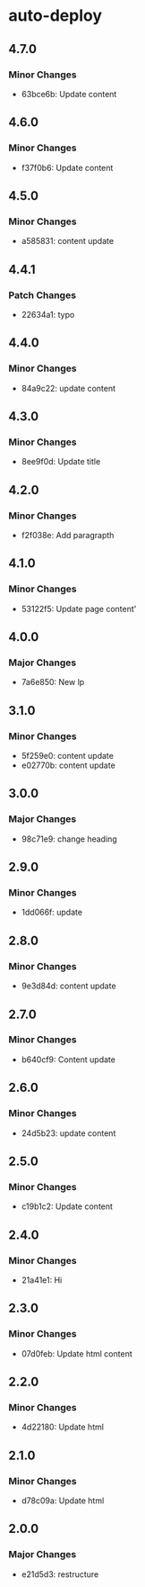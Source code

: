 # auto-deploy

## 4.7.0

### Minor Changes

- 63bce6b: Update content

## 4.6.0

### Minor Changes

- f37f0b6: Update content

## 4.5.0

### Minor Changes

- a585831: content update

## 4.4.1

### Patch Changes

- 22634a1: typo

## 4.4.0

### Minor Changes

- 84a9c22: update content

## 4.3.0

### Minor Changes

- 8ee9f0d: Update title

## 4.2.0

### Minor Changes

- f2f038e: Add paragrapth

## 4.1.0

### Minor Changes

- 53122f5: Update page content'

## 4.0.0

### Major Changes

- 7a6e850: New lp

## 3.1.0

### Minor Changes

- 5f259e0: content update
- e02770b: content update

## 3.0.0

### Major Changes

- 98c71e9: change heading

## 2.9.0

### Minor Changes

- 1dd066f: update

## 2.8.0

### Minor Changes

- 9e3d84d: content update

## 2.7.0

### Minor Changes

- b640cf9: Content update

## 2.6.0

### Minor Changes

- 24d5b23: update content

## 2.5.0

### Minor Changes

- c19b1c2: Update content

## 2.4.0

### Minor Changes

- 21a41e1: Hi

## 2.3.0

### Minor Changes

- 07d0feb: Update html content

## 2.2.0

### Minor Changes

- 4d22180: Update html

## 2.1.0

### Minor Changes

- d78c09a: Update html

## 2.0.0

### Major Changes

- e21d5d3: restructure
